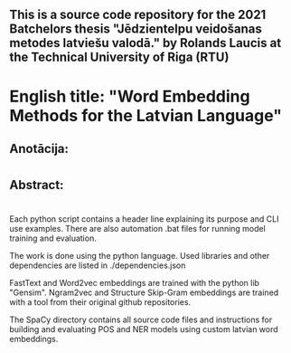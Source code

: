## This is a source code repository for the 2021 Batchelors thesis "Jēdzientelpu veidošanas metodes latviešu valodā." by Rolands Laucis at the Technical University of Riga (RTU)
# English title: "Word Embedding Methods for the Latvian Language"

## Anotācija:
# 

## Abstract:
# 

Each python script contains a header line explaining its purpose and CLI use examples.
There are also automation .bat files for running model training and evaluation.

The work is done using the python language.
Used libraries and other dependencies are listed in ./dependencies.json

FastText and Word2vec embeddings are trained with the python lib "Gensim".
Ngram2vec and Structure Skip-Gram embeddings are trained with a tool from their original github repositories.

The SpaCy directory contains all source code files and instructions for building and evaluating POS and NER models using custom latvian word embeddings.
